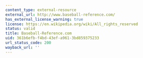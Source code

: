 ```yaml
---
content_type: external-resource
external_url: http://www.baseball-reference.com/
has_external_license_warning: true
license: https://en.wikipedia.org/wiki/All_rights_reserved
status: valid
title: Baseball-Reference.com
uid: 361b6efb-f4bd-43ef-a961-3bd859375233
url_status_code: 200
wayback_url: ''
---
```

